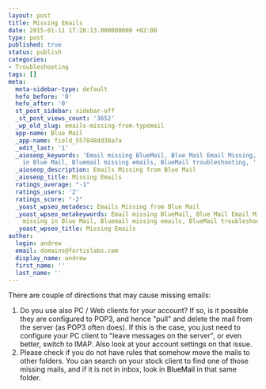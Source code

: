 ```yaml
---
layout: post
title: Missing Emails
date: 2015-01-11 17:28:13.000000000 +02:00
type: post
published: true
status: publish
categories:
- Troubleshooting
tags: []
meta:
  meta-sidebar-type: default
  hefo_before: '0'
  hefo_after: '0'
  st_post_sidebar: sidebar-off
  _st_post_views_count: '3652'
  _wp_old_slug: emails-missing-from-typemail
  app-name: Blue Mail
  _app-name: field_557848dd38a7a
  _edit_last: '1'
  _aioseop_keywords: 'Email missing BlueMail, Blue Mail Email Missing, Email missing
    in Blue Mail, Bluemail missing emails, BlueMail troubleshooting, '
  _aioseop_description: Emails Missing from Blue Mail
  _aioseop_title: Missing Emails
  ratings_average: "-1"
  ratings_users: '2'
  ratings_score: "-2"
  _yoast_wpseo_metadesc: Emails Missing from Blue Mail
  _yoast_wpseo_metakeywords: Email missing BlueMail, Blue Mail Email Missing, Email
    missing in Blue Mail, Bluemail missing emails, BlueMail troubleshooting,
  _yoast_wpseo_title: Missing Emails
author:
  login: andrew
  email: domains@fortislabs.com
  display_name: andrew
  first_name: ''
  last_name: ''
---
```

<p>There are couple of directions that may cause missing emails:</p>
<ol>
<li>Do you use also PC / Web clients for your account? If so, is it possible they are configured to POP3, and hence "pull" and delete the mail from the server (as POP3 often does). If this is the case, you just need to configure your PC client to "leave messages on the server", or even better, switch to IMAP. Also look at your account settings on that issue.</li>
<li>Please check if you do not have rules that somehow move the mails to other folders. You can search on your stock client to find one of those missing mails, and if it is not in inbox, look in <span style="color: #000000;">BlueMail</span> in that same folder.</li>
</ol>
